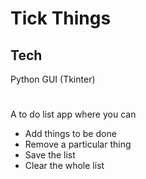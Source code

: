 # Tick Things 

## Tech 

 Python GUI (Tkinter)

  
# 

A to do list app where you can


- Add things to be done
- Remove a particular thing
- Save the list
- Clear the whole list